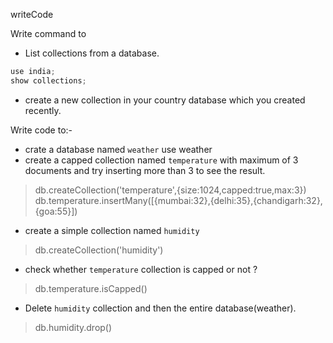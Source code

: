 writeCode

Write command to

- List collections from a database.
```js
use india;
show collections;
```
- create a new collection in your country database which you created recently.

Write code to:-

- crate a database named `weather`
use weather
- create a capped collection named `temperature` with maximum of 3 documents and try inserting more than 3 to see the result.
> db.createCollection('temperature',{size:1024,capped:true,max:3})
> db.temperature.insertMany([{mumbai:32},{delhi:35},{chandigarh:32},{goa:55}])
- create a simple collection named `humidity`
> db.createCollection('humidity')
- check whether `temperature` collection is capped or not ?
> db.temperature.isCapped()
- Delete `humidity` collection and then the entire database(weather).
> db.humidity.drop()
